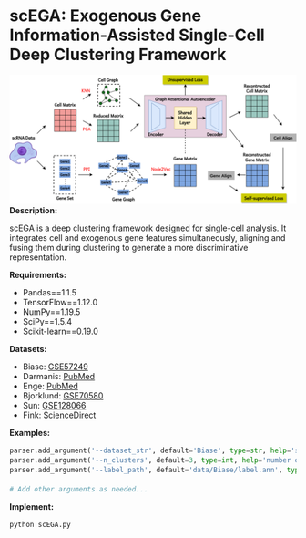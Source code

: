 # scEGA: Exogenous Gene Information-Assisted Single-Cell Deep Clustering Framework
![Franework](https://github.com/DayuHuu/scEGA/blob/master/scEGA.png)
**Description:**

scEGA is a deep clustering framework designed for single-cell analysis. It integrates cell and exogenous gene features simultaneously, aligning and fusing them during clustering to generate a more discriminative representation.

**Requirements:**


- Pandas==1.1.5
- TensorFlow==1.12.0
- NumPy==1.19.5
- SciPy==1.5.4
- Scikit-learn==0.19.0

**Datasets:**

- Biase: [GSE57249](https://www.ncbi.nlm.nih.gov/geo/query/acc.cgi?acc=GSE57249)
- Darmanis: [PubMed](https://pubmed.ncbi.nlm.nih.gov/26060301/)
- Enge: [PubMed](https://pubmed.ncbi.nlm.nih.gov/28965763/)
- Bjorklund: [GSE70580](https://www.ncbi.nlm.nih.gov/geo/query/acc.cgi?acc=GSE70580)
- Sun: [GSE128066](https://www.ncbi.nlm.nih.gov/geo/query/acc.cgi?acc=GSE128066)
- Fink: [ScienceDirect](https://www.sciencedirect.com/science/article/abs/pii/S1534580722004932)

**Examples:**

```python
parser.add_argument('--dataset_str', default='Biase', type=str, help='single cell dataset')
parser.add_argument('--n_clusters', default=3, type=int, help='number of clusters')
parser.add_argument('--label_path', default='data/Biase/label.ann', type=str, help='true labels')

# Add other arguments as needed...


```
**Implement:**
```python
python scEGA.py
```



